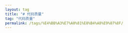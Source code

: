 ```yaml
---
layout: tag
title: "# 代码质量"
tag: "代码质量"
permalink: /tags/%E4%BB%A3%E7%A0%81%E8%B4%A8%E9%87%8F/
---
```

